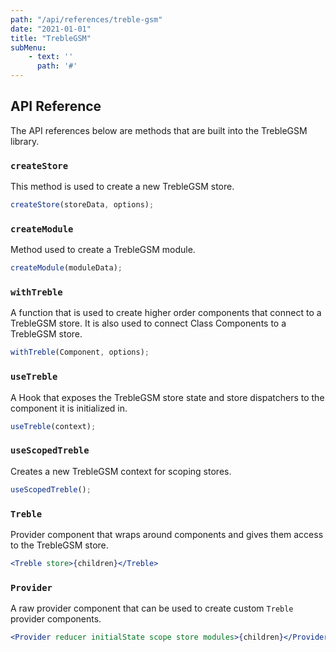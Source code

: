 ```yaml
---
path: "/api/references/treble-gsm"
date: "2021-01-01"
title: "TrebleGSM"
subMenu: 
    - text: ''
      path: '#'
---
```


## API Reference
The API references below are methods that are built into the TrebleGSM library.

### `createStore`
This method is used to create a new TrebleGSM store.
```javascript
createStore(storeData, options);
```

### `createModule`
Method used to create a TrebleGSM module.
```javascript
createModule(moduleData);
```
### `withTreble`
A function that is used to create higher order components that connect to a TrebleGSM store. It is also used to connect Class Components to a TrebleGSM store.
```javascript
withTreble(Component, options);
```

### `useTreble`
A Hook that exposes the TrebleGSM store state and store dispatchers to the component it is initialized in.
```javascript
useTreble(context);
```
### `useScopedTreble`
Creates a new TrebleGSM context for scoping stores.
```javascript
useScopedTreble();
```
### `Treble`
Provider component that wraps around components and gives them access to the TrebleGSM store.
```jsx
<Treble store>{children}</Treble>
```
### `Provider`
A raw provider component that can be used to create custom `Treble` provider components.
```jsx
<Provider reducer initialState scope store modules>{children}</Provider>
```
